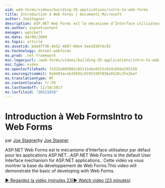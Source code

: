 ```yaml
---
uid: web-forms/videos/building-35-applications/intro-to-web-forms
title: Introduction à Web Forms | Documents Microsoft
author: JoeStagner
description: ASP.NET Web Forms est le mécanisme d’Interface utilisateur par défaut pour les applications ASP.NET... Cette vidéo va vous montrer la base du développement de Web Forms.
ms.author: aspnetcontent
manager: wpickett
ms.date: 04/09/2009
ms.topic: article
ms.assetid: bde8ff36-4e52-4687-8de4-5ee2d367dc92
ms.technology: dotnet-webforms
ms.prod: .net-framework
msc.legacyurl: /web-forms/videos/building-35-applications/intro-to-web-forms
msc.type: video
ms.openlocfilehash: 72d32a0d5002c051314ba9553c024cb56e295150
ms.sourcegitcommit: 9a9483aceb34591c97451997036a9120c3fe2baf
ms.translationtype: MT
ms.contentlocale: fr-FR
ms.lasthandoff: 11/10/2017
ms.locfileid: "26521018"
---
```

<a name="intro-to-web-forms"></a><span data-ttu-id="a6f6f-104">Introduction à Web Forms</span><span class="sxs-lookup"><span data-stu-id="a6f6f-104">Intro to Web Forms</span></span>
====================
<span data-ttu-id="a6f6f-105">par [Joe Stagner](https://github.com/JoeStagner)</span><span class="sxs-lookup"><span data-stu-id="a6f6f-105">by [Joe Stagner](https://github.com/JoeStagner)</span></span>

<span data-ttu-id="a6f6f-106">ASP.NET Web Forms est le mécanisme d’Interface utilisateur par défaut pour les applications ASP.NET...</span><span class="sxs-lookup"><span data-stu-id="a6f6f-106">ASP.NET Web Forms is the default User Interface mechanism for ASP.NET applications..</span></span> <span data-ttu-id="a6f6f-107">Cette vidéo va vous montrer la base du développement de Web Forms.</span><span class="sxs-lookup"><span data-stu-id="a6f6f-107">This video will demonstrate the basic of developing with Web Forms.</span></span>

[<span data-ttu-id="a6f6f-108">&#9654; Regardez la vidéo (minutes 23)</span><span class="sxs-lookup"><span data-stu-id="a6f6f-108">&#9654; Watch video (23 minutes)</span></span>](https://channel9.msdn.com/Blogs/ASP-NET-Site-Videos/intro-to-web-forms)
